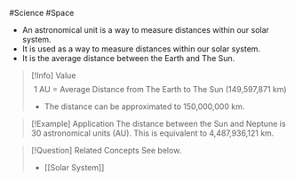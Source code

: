 #Science #Space

- An astronomical unit is a way to measure distances within our solar system.
- It is used as a way to measure distances within our solar system.
- It is the average distance between the Earth and The Sun.

> [!Info] Value
> $$\text{1 AU = Average Distance from The Earth to The Sun (149,597,871 km)}$$
> - The distance can be approximated to 150,000,000 km.

> [!Example] Application
> The distance between the Sun and Neptune is 30 astronomical units (AU). This is equivalent to 4,487,936,121 km.

> [!Question] Related Concepts
> See below.
> - [[Solar System]]
